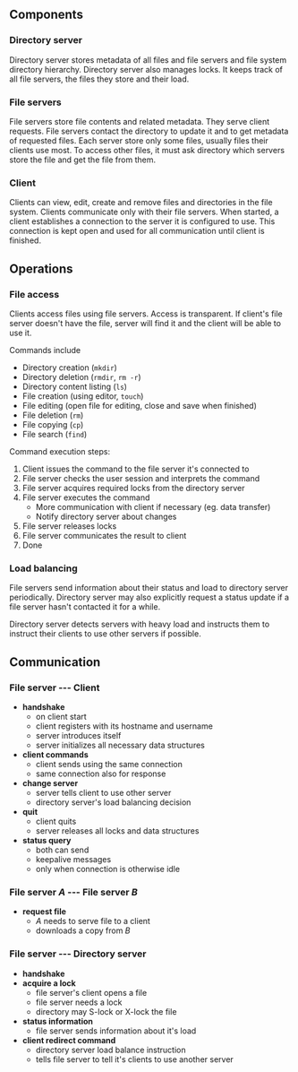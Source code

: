 Components
----------

### Directory server
Directory server stores metadata of all files and file servers and file system directory hierarchy. Directory server also manages locks. It keeps track of all file servers, the files they store and their load.

### File servers
File servers store file contents and related metadata. They serve client requests. File servers contact the directory to update it and to get metadata of requested files. Each server store only some files, usually files their clients use most. To access other files, it must ask directory which servers store the file and get the file from them.

### Client
Clients can view, edit, create and remove files and directories in the file system. Clients communicate only with their file servers. When started, a client establishes a connection to the server it is configured to use. This connection is kept open and used for all communication until client is finished.

Operations
----------

### File access

Clients access files using file servers. Access is transparent. If client's file server doesn't have the file, server will find it and the client will be able to use it.

Commands include

- Directory creation (`mkdir`)
- Directory deletion (`rmdir`, `rm -r`)
- Directory content listing (`ls`)
- File creation (using editor, `touch`)
- File editing (open file for editing, close and save when finished)
- File deletion (`rm`)
- File copying (`cp`)
- File search (`find`)

Command execution steps:

1. Client issues the command to the file server it's connected to
2. File server checks the user session and interprets the command
3. File server acquires required locks from the directory server
4. File server executes the command
	- More communication with client if necessary (eg. data transfer)
	- Notify directory server about changes
5. File server releases locks
6. File server communicates the result to client
7. Done

### Load balancing

File servers send information about their status and load to directory server periodically. Directory server may also explicitly request a status update if a file server hasn't contacted it for a while.

Directory server detects servers with heavy load and instructs them to instruct their clients to use other servers if possible.

Communication
-------------

### File server --- Client

- **handshake**
	- on client start
	- client registers with its hostname and username
	- server introduces itself
	- server initializes all necessary data structures
- **client commands**
	- client sends using the same connection
	- same connection also for response
- **change server**
	- server tells client to use other server
	- directory server's load balancing decision
- **quit**
	- client quits
	- server releases all locks and data structures
- **status query**
	- both can send
	- keepalive messages
	- only when connection is otherwise idle

### File server *A* --- File server *B*

- **request file**
	- *A* needs to serve file to a client
	- downloads a copy from *B*

### File server --- Directory server

- **handshake**
- **acquire a lock**
	- file server's client opens a file
	- file server needs a lock
	- directory may S-lock or X-lock the file
- **status information**
	- file server sends information about it's load
- **client redirect command**
	- directory server load balance instruction
	- tells file server to tell it's clients to use another server

